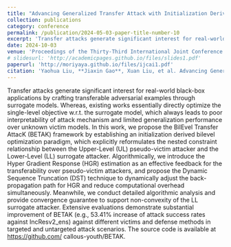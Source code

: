 ```yaml
---
title: "Advancing Generalized Transfer Attack with Initialization Derived Bilevel Optimization and Dynamic Sequence Truncation"
collection: publications
category: conference
permalink: /publication/2024-05-03-paper-title-number-10
excerpt: 'Transfer attacks generate significant interest for real-world black-box applications by crafting transferable adversarial examples through surrogate models. Whereas, existing works essentially directly optimize the single-level objective w.r.t. the surrogate model, which always leads to poor interpretability of attack mechanism and limited generalization performance over unknown victim models. In this work, we propose the BilEvel Transfer AttacK (BETAK) framework by establishing an initialization derived bilevel optimization paradigm, which explicitly reformulates the nested constraint relationship between the Upper-Level (UL) pseudo-victim attacker and the Lower-Level (LL) surrogate attacker. Algorithmically, we introduce the Hyper Gradient Response (HGR) estimation as an effective feedback for the transferability over pseudo-victim attackers, and propose the Dynamic Sequence Truncation (DST) technique to dynamically adjust the back-propagation path for HGR and reduce computational overhead simultaneously. Meanwhile, we conduct detailed algorithmic analysis and provide convergence guarantee to support non-convexity of the LL surrogate attacker. Extensive evaluations demonstrate substantial improvement of BETAK (e.g., 53.41% increase of attack success rates against IncResv2_ens) against different victims and defense methods in targeted and untargeted attack scenarios. The source code is available at https://github.com/callous-youth/BETAK.'
date: 2024-10-03
venue: 'Proceedings of the Thirty-Third International Joint Conference on Artificial Intelligence (IJCAI)'
# slidesurl: 'http://academicpages.github.io/files/slides1.pdf'
paperurl: 'http://moriyaya.github.io/files/ijcai1.pdf'
citation: 'Yaohua Liu, **Jiaxin Gao**, Xuan Liu, et al. Advancing Generalized Transfer Attack with Initialization Derived Bilevel Optimization and Dynamic Sequence Truncation[J]. arXiv preprint arXiv:2406.02064, 2024.'
---
```


Transfer attacks generate significant interest for real-world black-box applications by crafting transferable adversarial examples through surrogate models. Whereas, existing works essentially directly optimize the single-level objective w.r.t. the surrogate model, which always leads to poor interpretability of attack mechanism and limited generalization performance over unknown victim models. In this work, we propose the BilEvel Transfer AttacK (BETAK) framework by establishing an initialization derived bilevel optimization paradigm, which explicitly reformulates the nested constraint relationship between the Upper-Level (UL) pseudo-victim attacker and the Lower-Level (LL) surrogate attacker. Algorithmically, we introduce the Hyper Gradient Response (HGR) estimation as an effective feedback for the transferability over pseudo-victim attackers, and propose the Dynamic Sequence Truncation (DST) technique to dynamically adjust the back-propagation path for HGR and reduce computational overhead simultaneously. Meanwhile, we conduct detailed algorithmic analysis and provide convergence guarantee to support non-convexity of the LL surrogate attacker. Extensive evaluations demonstrate substantial improvement of BETAK (e.g., 53.41% increase of attack success rates against IncResv2_ens) against different victims and defense methods in targeted and untargeted attack scenarios. The source code is available at https://github.com/ callous-youth/BETAK.